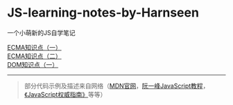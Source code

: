 # JS-learning-notes-by-Harnseen
一个小萌新的JS自学笔记

[ECMA知识点（一）](./ECMA知识点（一）.md) <br>
[ECMA知识点（二）](./ECMA知识点（二）.md)
<br>
[DOM知识点（一）](./DOM知识点（一）.md)

---

> 部分代码示例及描述来自网络（[MDN官网](https://developer.mozilla.org/zh-CN/docs/Web/JavaScript)，[阮一峰JavaScript教程](https://wangdoc.com/javascript/index.html)，[《JavaScript权威指南》](https://book.douban.com/subject/2228378/)等等）
